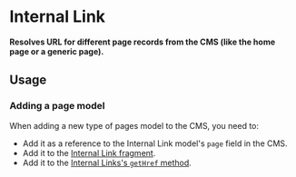 # Internal Link

**Resolves URL for different page records from the CMS (like the home page or a generic page).**

## Usage

### Adding a page model

When adding a new type of pages model to the CMS, you need to:

- Add it as a reference to the Internal Link model's `page` field in the CMS.
- Add it to the [Internal Link fragment](./InternalLink.fragment.graphql).
- Add it to the [Internal Links's `getHref` method](./InternalLink.astro).
